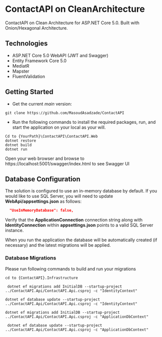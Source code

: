 ﻿ # ContactAPI on CleanArchitecture
ContactAPI on Clean Architecture for ASP.NET Core 5.0. Built with Onion/Hexagonal Architecture.
## Technologies
* ASP.NET Core 5.0 WebAPI (JWT and Swagger)
* Entity Framework Core 5.0
* MediatR
* Mapster
* FluentValidation

## Getting Started
* Get the current *main* version: 
``` 
git clone https://github.com/MasoudAsadzade/ContactAPI
``` 
* Run the following commands to install the required packages, run, and start the application on your local as your will.
``` 
Cd to {YourPath}\ContactAPI\ContactAPI.Web
dotnet restore
dotnet build
dotnet run
``` 


Open your web browser and browse to https://localhost:5001/swagger/index.html to see Swagger UI

## Database Configuration

The solution is configured to use an in-memory database by default.
If you would like to use SQL Server, you will need to update **WebApi/appsettings.json** as follows:

```json
  "UseInMemoryDatabase": false,
```

Verify that the **ApplicationConnection** connection string along with **IdentityConnection** within **appsettings.json** points to a valid SQL Server instance. 

When you run the application the database will be automatically created (if necessary) and the latest migrations will be applied.

### Database Migrations

Please run following commands to build and run your migrations
```
cd to {ContactAPI}.Infrastructure
```
```
 dotnet ef migrations add InitialDB --startup-project ../ContactAPI.Api/ContactAPI.Api.csproj -c "IdentityContext"
 ```
 ```
 dotnet ef database update --startup-project ../ContactAPI.Api/ContactAPI.Api.csproj -c "IdentityContext"
```
 ```
 dotnet ef migrations add InitialDB --startup-project ../ContactAPI.Api/ContactAPI.Api.csproj -c "ApplicationDbContext"
```
```
 dotnet ef database update --startup-project ../ContactAPI.Api/ContactAPI.Api.csproj -c "ApplicationDbContext"
```




